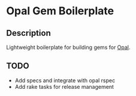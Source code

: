 # Opal Gem Boilerplate

## Description

Lightweight boilerplate for building gems for [Opal](https://github.com/opal/opal).

## TODO

- Add specs and integrate with opal rspec
- Add rake tasks for release management
